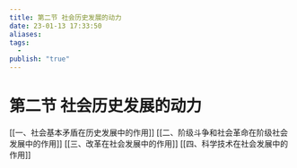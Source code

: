 ```yaml
---
title: 第二节 社会历史发展的动力
date: 23-01-13 17:33:50
aliases: 
tags:
  - 
publish: "true"
---
```


# 第二节 社会历史发展的动力


[[一、社会基本矛盾在历史发展中的作用]]
[[二、阶级斗争和社会革命在阶级社会发展中的作用]]
[[三、改革在社会发展中的作用]]
[[四、科学技术在社会发展中的作用]]
